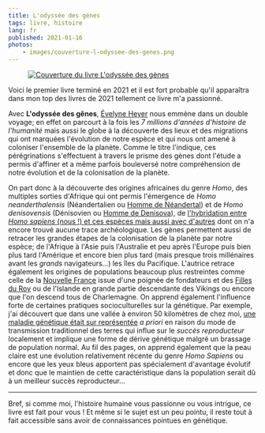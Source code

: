 ```yaml
---
title: L'odyssée des gènes
tags: livre, histoire
lang: fr
published: 2021-01-16
photos:
    - images/couverture-l-odyssee-des-genes.png
---
```


<figure class="object-left bordered">
    <a href="/images/couverture-l-odyssee-des-genes.png"><img loading="lazy" src="/images/220x/couverture-l-odyssee-des-genes.png" alt="Couverture du livre L'odyssée des gènes"></a>
</figure>

Voici le premier livre terminé en 2021 et il est fort probable qu'il apparaîtra
dans mon top des livres de 2021 tellement ce livre m'a passionné.

Avec **L'odyssée des gênes**, [Évelyne
Heyer](https://fr.wikipedia.org/wiki/%C3%89velyne_Heyer) nous emmène dans un
double voyage; en effet on parcourt à la fois les _7 millions d'années
d'histoire de l'humanité_ mais aussi le globe à la découverte des lieux et des
migrations qui ont marquées l'évolution de notre espèce et qui nous ont amené à
coloniser l'ensemble de la planète. Comme le titre l'indique, ces pérégrinations
s'effectuent à travers le prisme des gènes dont l'étude a permis d'affiner et a
même parfois bouleversé notre compréhension de notre évolution et de la
colonisation de la planète.

On part donc à la découverte des origines africaines du genre _Homo_, des
multiples sorties d'Afrique qui ont permis l'émergence de _Homo
neanderthalensis_ (Néandertalien ou [Homme de
Néandertal](https://fr.wikipedia.org/wiki/Homme_de_N%C3%A9andertal)) et de _Homo
denisovensis_ (Dénisovien ou [Homme de
Denisova](https://fr.wikipedia.org/wiki/Homme_de_Denisova)), de [l'hybridation
entre _Homo sapiens_ (nous !) et ces espèces mais aussi avec
d'autres](https://fr.wikipedia.org/wiki/Hybridation_entre_les_humains_archa%C3%AFques_et_modernes)
dont on n'a encore trouvé aucune trace archéologique. Les gènes permettent aussi
de retracer les grandes étapes de la colonisation de la planète par notre
espèce; de l'Afrique à l'Asie puis l'Australie et peu après l'Europe puis bien
plus tard l'Amérique et encore bien plus tard (mais presque trois millénaires
avant les _grands_ navigateurs…) les îles du Pacifique. L'autrice retrace
également les origines de populations beaucoup plus restreintes comme celle de
la [Nouvelle France](https://fr.wikipedia.org/wiki/Nouvelle-France) issue d'une
poignée de fondateurs et des [Filles du
Roy](https://fr.wikipedia.org/wiki/Filles_du_Roi) ou de l'Islande en grande
partie descendante des Vikings ou encore que l'on descend tous de Charlemagne.
On apprend également l'influence forte de certaines pratiques socioculturelles
sur la génétique. Par exemple, j'ai découvert que dans une vallée à environ 50
kilomètres de chez moi, [une maladie génétique était sur
représentée](https://www.latribunerepublicaine.fr/6504/article/2020-03-14/chezery-forens-rendu-osler-weber-une-maladie-rare-dans-la-vallee-de-la-valserine)
_a priori_ en raison du mode de transmission traditionnel des terres qui influe
sur le _succès reproducteur_ localement et implique une forme de dérive
génétique malgré un brassage de population normal. Au fil des pages, on apprend
également que la peau claire est une évolution relativement récente du genre
_Homo Sapiens_ ou encore que les yeux bleus apportent pas spécialement
d'avantage évolutif et donc que le maintien de cette caractéristique dans la
population serait dû à un meilleur succès reproducteur…

---

Bref, si comme moi, l'histoire humaine vous passionne ou vous intrigue, ce
livre est fait pour vous ! Et même si le sujet est un peu pointu, il reste tout
à fait accessible sans avoir de connaissances pointues en génétique.
